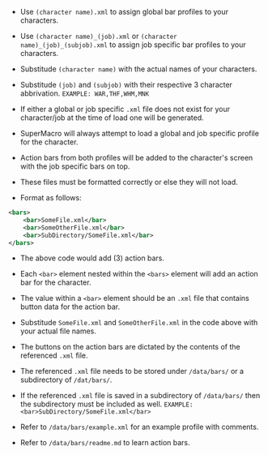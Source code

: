 - Use `(character name).xml` to assign global bar profiles to your characters.
- Use `(character name)_(job).xml` or `(character name)_(job)_(subjob).xml` to assign job specific bar profiles to your characters.
- Substitude `(character name)` with the actual names of your characters.
- Substitude `(job)` and `(subjob)` with their respective 3 character abbrivation. `EXAMPLE: WAR,THF,WHM,MNK`
- If either a global or job specific `.xml` file does not exist for your character/job at the time of load one will be generated.
- SuperMacro will always attempt to load a global and job specific profile for the character. 
- Action bars from both profiles will be added to the character's screen with the job specific bars on top.
- These files must be formatted correctly or else they will not load.

- Format as follows:

```xml
<bars>
    <bar>SomeFile.xml</bar>
    <bar>SomeOtherFile.xml</bar>
    <bar>SubDirectory/SomeFile.xml</bar>
</bars>
```

- The above code would add (3) action bars. 
- Each `<bar>` element nested within the `<bars>` element will add an action bar for the character.
- The value within a `<bar>` element should be an `.xml` file that contains button data for the action bar. 
- Substitude `SomeFile.xml` and `SomeOtherFile.xml` in the code above with your actual file names.
- The buttons on the action bars are dictated by the contents of the referenced `.xml` file.
- The referenced `.xml` file needs to be stored under `/data/bars/` or a subdirectory of `/dat/bars/`.
- If the referenced `.xml` file is saved in a subdirectory of `/data/bars/` then the subdirectory must be included as well. `EXAMPLE: <bar>SubDirectory/SomeFile.xml</bar>`

- Refer to `/data/bars/example.xml` for an example profile with comments.
- Refer to `/data/bars/readme.md` to learn action bars.
